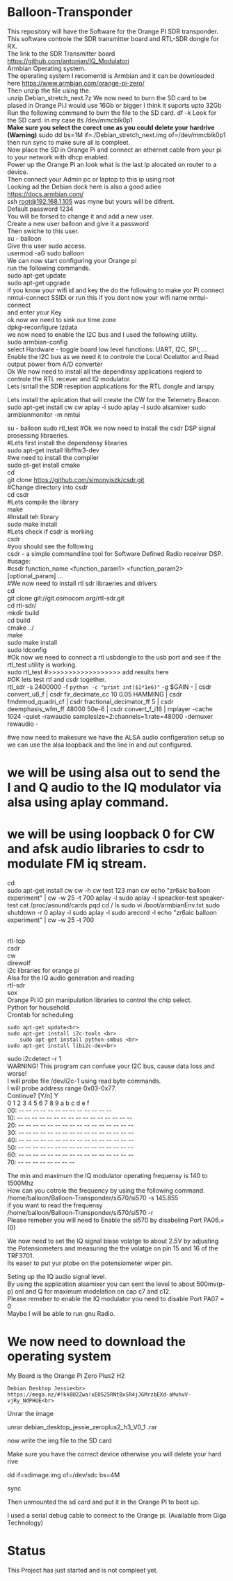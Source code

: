 # Balloon-Transponder
This repository will have the Software for the Orange PI SDR transponder.<br>
This software controle the SDR transmitter board and RTL-SDR dongle for RX.<br>
The link to the SDR Transmitter board <a href="https://github.com/antonjan/IQ_Modulatori">https://github.com/antonjan/IQ_Modulatori</a><br>
Armbian Operating system.<br>
The operating system I recomentd is Armbian and it can be downloaded here <a href="https://www.armbian.com/orange-pi-zero/">https://www.armbian.com/orange-pi-zero/</a><br>
Then unzip the file using the.<br>
unzip Debian_stretch_next.7z
We now need to burn the SD card to be plased in Orange Pi.I would use 16Gb or bigger I think it suports upto 32Gb<br>
Run the following command to burn the file to the SD card.
df -k
Look for the SD card. in my case its /dev/mmcblk0p1<br> 
<b>Make sure you select the corect one as you could delete your hardrive (Warning)</b>
sudo dd bs=1M if=./Debian_stretch_next.img of=/dev/mmcblk0p1<br>
then run sync to make sure all is compleet.<br>
Now place the SD in Orange Pi and connect an ethernet cable from your pi to your network with dhcp enabled.<br>
Power up the Orange Pi an look what is the last Ip alocated on router to a device.<br>
Then connect your Admin pc or laptop to this ip using root<br>
Looking ad the Debian dock here is also a good adiee <a href="https://docs.armbian.com/">https://docs.armbian.com/</a><br>
ssh root@192.168.1.105 was myne but yours will be difrent.<br>
Default password 1234<br>
You will be forsed to change it and add a new user.<br>
Create a new user balloon and give it a password<br>
Then swiche to this user.<br>
su - balloon<br>
Give this user sudo access.<br>
usermod -aG sudo balloon<br>
We can now start configuring your Orange pi<br>
run the following commands.<br>
sudo apt-get update<br>
sudo apt-get upgrade<br>
if you know your wifi id and key the do the following to make yor Pi connect<br>
nmtui-connect SSIDi or run this if you dont now your wifi name nmtui-connect<br>
and enter your Key<br>
ok now we need to sink our time zone<br>
dpkg-reconfigure tzdata<br>
we now need to enable the I2C bus and I used the following utility.<br>
sudo armbian-config<br>
select Hardware - toggle board low level functions: UART, I2C, SPI, …
Enable the I2C bus as we need it to controle the Local Ocelattor and Read output power from A/D converter<br>
Ok We now need to install all the dependinsy applications reqierd to controle the RTL recever and IQ modulator.<br>
Lets isntall the SDR reseption applications for the RTL dongle and iarspy<br>

Lets install the aplication that will create the CW for the Telemetry Beacon.<br>
sudo apt-get install cw
cw
aplay -l
sudo aplay -l
sudo alsamixer
sudo armbianmonitor -m
nmtui
   

su - balloon
sudo rtl_test
#Ok we now need to install the csdr DSP signal prosessing libraeries.<br>
#Lets first install the dependensy libraries<br>
sudo apt-get install libfftw3-dev<br>
#we need to install the compiler<br>
sudo pt-get install cmake<br> 
cd<br>
git clone https://github.com/simonyiszk/csdr.git<br>
#Change directory into csdr<br>
cd csdr<br>
#Lets compile the library<br>
make<br>
#Install teh library<br>
sudo make install<br>
#Lets check if csdr is working<br>
csdr<br>
#you should see the following<br>
csdr - a simple commandline tool for Software Defined Radio receiver DSP.<br>
#usage: <br>
#csdr function_name <function_param1> <function_param2> [optional_param] ...<br>
#We now need to install rtl sdr libraeries and drivers<br>
cd<br>
git clone git://git.osmocom.org/rtl-sdr.git<br>
cd rtl-sdr/<br>
mkdir build<br>
cd build<br>
cmake ../<br>
make<br>
sudo make install<br>
sudo ldconfig<br>
#Ok now we need to connect a rtl usbdongle to the usb port and see if the rtl_test utility is working.<br>
sudo rtl_test
#>>>>>>>>>>>>>>>>>> add results here<br>
#OK lets test rtl and csdr together.<br>
rtl_sdr -s 2400000 -f `python -c "print int($1*1e6)"` -g $GAIN - | csdr convert_u8_f | csdr fir_decimate_cc 10 0.05 HAMMING | csdr fmdemod_quadri_cf | csdr fractional_decimator_ff 5 | csdr deemphasis_wfm_ff 48000 50e-6 | csdr convert_f_i16 | mplayer -cache 1024 -quiet -rawaudio samplesize=2:channels=1:rate=48000 -demuxer rawaudio -

#we now need to makesure we have the ALSA audio configeration setup so we can use the alsa loopback and the line in and out configured.
# we will be using alsa out to send the I and Q audio to the IQ modulator via alsa using aplay command.
# we will be using loopback 0 for CW and afsk audio libraries to csdr to modulate FM iq stream.

cd<br>
sudo apt-get install cw
cw -h
cw test 123
man cw
echo "zr6aic balloon experiment" | cw -w 25 -t 700
aplay -l
sudo aplay -l
speacker-test
speaker-test
cat /proc/asound/cards
pqd
cd /
ls
sudo vi /boot/armbianEnv.txt
sudo shutdown -r 0
aplay -l
sudo aplay -l
sudo arecord -l
echo "zr6aic balloon experiment" | cw -w 25 -t 700



<br>
    rtl-tcp<br>
    csdr<br>
    cw<br>
    direwolf<br>
    i2c libraries for orange pi<br>
    Alsa for the IQ audio generation and reading<br>
    rtl-sdr<br>
    sox<br>
    Orange Pi IO pin manipulation libraries to control the chip select.<br>
    Python for household.<br>
    Crontab for scheduling<br>
	
    sudo apt-get update<br>
	sudo apt-get install i2c-tools <br> 
        sudo apt-get install python-smbus <br> 
	sudo apt-get install libi2c-dev<br> 
sudo i2cdetect -r 1<br>
WARNING! This program can confuse your I2C bus, cause data loss and worse!<br>
I will probe file /dev/i2c-1 using read byte commands.<br>
I will probe address range 0x03-0x77.<br>
Continue? [Y/n] Y<br>
     0  1  2  3  4  5  6  7  8  9  a  b  c  d  e  f<br>
00:          -- -- -- -- -- -- -- -- -- -- -- -- -- <br>
10: -- -- -- -- -- -- -- -- -- -- -- -- -- -- -- -- <br>
20: -- -- -- -- -- -- -- -- -- -- -- -- -- -- -- -- <br>
30: -- -- -- -- -- -- -- -- -- -- -- -- -- -- -- -- <br>
40: -- -- -- -- -- -- -- -- -- -- -- -- -- -- -- -- <br>
50: -- -- -- -- -- -- -- -- -- -- -- -- -- -- -- -- <br>
60: -- -- -- -- -- -- -- -- -- -- -- -- -- -- -- -- <br>
70: -- -- -- -- -- -- -- --                      <br>

The min and maximum the IQ modulator operating frequensy is 140 to 1500Mhz<br>
How can you cotrole the frequency by using the following command.<br>
/home/balloon/Balloon-Transponder/si570/si570 -s 145.855<br>
if you want to read the frequensy <br>
/home/balloon/Balloon-Transponder/si570/si570 -r<br>
Please remeber you will need to Enable the si570 by disabeling Port PA06.=(0)<br>

We now need to set the IQ signal biase volatge to about 2.5V by adjusting the Potensiometers and measuring the the volatge on pin 15 and 16 of the TRF3701.<br>
Its easer to put yur ptobe on the potensiometer wiper pin.<br>

Seting up the IQ audio signal level.<br>
By using the application alsamixer you can sent the level to about 500mv(p-p) onI and Q  for maximum modelation on cap c7 and c12.<br>
Please remeber to enable the IQ modulator you need to disable Port PA07 = 0<br>
Maybe I will be able to run gnu Radio.<br>


# We now need to download the operating system

My Board is the Orange Pi Zero Plus2 H2<br>

    Debian Desktop Jessie<br>
    https://mega.nz/#!kk8U2Zwa!xEO525RNtBxSR4jJGMrzbEXd-aMuhvV-vjRy_NdPHUE<br>

Unrar the image<br>

unrar debian_desktop_jessie_zeroplus2_h3_V0_1 .rar<br>

now write the img file to the SD card<br>

Make sure you have the correct device otherwise you will delete your hard rive<br>


dd if=sdimage.img of=/dev/sdc bs=4M<br>

sync<br>

Then unmounted the sd card and put it in the Orange PI to boot up.<br>

I used a serial debug cable to connect to the Orange pi. (Available from Giga Technology)<br>

# Status
This Project has just started and is not compleet yet.

